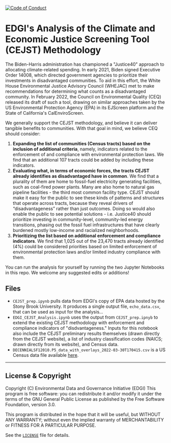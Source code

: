  [![Code of Conduct](https://img.shields.io/badge/%E2%9D%A4-code%20of%20conduct-blue.svg?style=flat)](https://github.com/edgi-govdata-archiving/overview/blob/main/CONDUCT.md)

# EDGI's Analysis of the Climate and Economic Justice Screening Tool (CEJST) Methodology
The Biden-Harris administration has championed a "Justice40" approach to allocating climate-related spending. In early 2021, Biden signed Executive Order 14008, which directed government agencies to prioritize their investments in disadvantaged communities. To aid in this effort, the White House Environmental Justice Advisory Council (WHEJAC) met to make recommendations for determining what counts as a disadvantaged community. In February 2022, the Council on Environmental Quality (CEQ) released its draft of such a tool, drawing on similar approaches taken by the US Environmental Protection Agency (EPA) in its EJScreen platform and the State of California's CalEnviroScreen.

We generally support the CEJST methodology, and believe it can deliver tangible benefits to communities. With that goal in mind, we believe CEQ should consider:

1. **Expanding the list of communities (Census tracts) based on the inclusion of additional criteria**, namely, indicators related to the enforcement of and compliance with environmental protection laws. We find that an additional 107 tracts could be added by including these indicators. 
2. **Evaluating what, in terms of economic forces, the tracts CEJST already identifies as disadvantaged have in common**. We find that a plurality of them are home to fossil-fuel electricity generating facilities, such as coal-fired power plants. Many are also home to natural gas pipeline facilities - the third most common facility type. CEJST should make it easy for the public to see these kinds of patterns and structures that operate across tracts, because they reveal drivers of “disadvantageness” rather than just outcomes. Doing so would also enable the public to see potential solutions - i.e. Justice40 should prioritize investing in community-level, community-led energy transitions, phasing out the fossil fuel infrastructures that have clearly burdened mostly low-income and racialized neighborhoods.
3. **Prioritizing the list based on additional enforcement and compliance indicators**. We find that 1,025 out of the 23,470 tracts already identified (4%) could be considered priorities based on limited enforcement of environmental protection laws and/or limited industry compliance with them.

You can run the analysis for yourself by running the two Jupyter Notebooks in this repo. We welcome any suggested edits or additions!

## Files
- `CEJST_prep.ipynb` pulls data from EDGI's copy of EPA data hosted by the Stony Brook University. It produces a single output file, `echo_data.csv`, that can be used as input for the analysis...
- `EDGI_CEJST_Analysis.ipynb` uses the output from `CEJST_prep.ipnyb` to extend the existing CEJST methodology with enforcement and compliance indicators of "disdvantageness." Inputs for this notebook also include the CEJST preliminary results themselves (drawn directly from the CEJST website), a list of industry classification codes (NAICS; drawn directly from its website), and Census data.
- `DECENNIALSF12010.P5_data_with_overlays_2022-03-30T170415.csv` is a US Census data file available [here](https://data.census.gov/cedsci/table?q=United%20States&t=Race%20and%20Ethnicity&g=0100000US%241400000&y=2010&d=DEC%20Summary%20File%201&tid=DECENNIALSF12010.P5).

---

## License & Copyright

Copyright (C) <year> Environmental Data and Governance Initiative (EDGI)
This program is free software: you can redistribute it and/or modify it under the terms of the GNU General Public License as published by the Free Software Foundation, version 3.0.

This program is distributed in the hope that it will be useful, but WITHOUT ANY WARRANTY; without even the implied warranty of MERCHANTABILITY or FITNESS FOR A PARTICULAR PURPOSE.

See the [`LICENSE`](/LICENSE) file for details.
